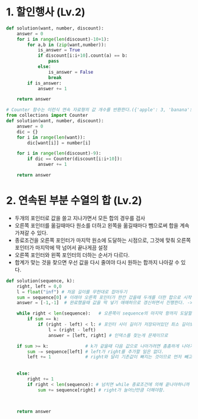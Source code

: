 # 1. 할인행사 (Lv.2)
```python
def solution(want, number, discount):
    answer = 0
    for i in range(len(discount)-10+1):
        for a,b in (zip(want,number)):
            is_answer = True
            if discount[i:i+10].count(a) == b:
                pass
            else:
                is_answer = False
                break
        if is_answer:
            answer += 1

    return answer

# Counter 함수는 이런식 연속 자료형의 값 개수를 반환한다.({'apple': 3, 'banana': 2, 'orange': 1})
from collections import Counter
def solution(want, number, discount):
    answer = 0
    dic = {}
    for i in range(len(want)):
        dic[want[i]] = number[i]

    for i in range(len(discount)-9):
        if dic == Counter(discount[i:i+10]): 
            answer += 1

    return answer
```

# 2. 연속된 부분 수열의 합 (Lv.2)
- 두개의 포인터로 값을 쓸고 지나가면서 모든 합의 경우를 검사
- 오른쪽 포인터를 옮길때마다 원소를 더하고 왼쪽을 옮길때마다 뺌으로써 합을 계속 가져갈 수 있다.
- 종료조건을 오른쪽 포인터가 마지막 원소에 도달하는 시점으로, 그것에 맞춰 오른쪽 포인터가 마지막에 딱 넘어서 끝나게끔 설정
- 오른쪽 포인터와 왼쪽 포인터의 더하는 순서가 다르다.
- 합계가 맞는 것을 찾으면 우선 값을 다시 줄여야 다시 원하는 합까지 나아갈 수 있다.
```python
def solution(sequence, k):
    right, left = 0,0
    l = float("inf") # 처음 길이를 무한대로 잡아두기
    sum = sequence[0] # 이래야 오른쪽 포인터가 한칸 갔을때 두개를 더한 합으로 시작할 수 있다.
    answer = [-1,-1]  # 완료했을때 값을 딱 넣기 애매하므로 갱신하면서 진행한다. -> 모아뒀다가 다시 찾는 시간 절약

    while right < len(sequence):   # 오른쪽이 sequence의 마지막 항까지 도달할때까지
        if sum == k:
            if (right - left) < l: # 포인터 사이 길이가 저장되어있던 최소 길이보단 작아야함.
                l = (right - left)
                answer = [left, right] # 인덱스를 찾는게 문제이므로

    if sum >= k:              # k가 같을때 다음 값으로 나아가려면 촘촘하게 나아가야하므로 왼쪽이 한걸음 먼저 나가야 한다. 값을 줄이고 보완하는게 이치에 맞음.
        sum -= sequence[left] # left가 right를 추가할 일은 없다.
        left += 1             # right와 달리 기존값이 빠지는 것이므로 먼저 빼고 포인터를 옮겨야한다.
        
    
    else:
        right += 1
        if right < len(sequence): # 넘치면 while 종료조건에 의해 끝나야하니까 그땐 값을 갱신하면 안됨.
            sum += sequence[right] # right가 늘어난만큼 더해야함.
        
        

    return answer
```


